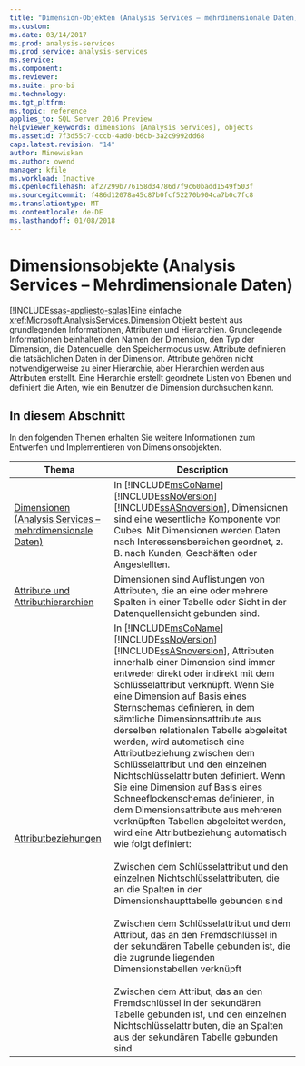 ```yaml
---
title: "Dimension-Objekten (Analysis Services – mehrdimensionale Daten) | Microsoft Docs"
ms.custom: 
ms.date: 03/14/2017
ms.prod: analysis-services
ms.prod_service: analysis-services
ms.service: 
ms.component: 
ms.reviewer: 
ms.suite: pro-bi
ms.technology: 
ms.tgt_pltfrm: 
ms.topic: reference
applies_to: SQL Server 2016 Preview
helpviewer_keywords: dimensions [Analysis Services], objects
ms.assetid: 7f3d55c7-cccb-4ad0-b6cb-3a2c9992dd68
caps.latest.revision: "14"
author: Minewiskan
ms.author: owend
manager: kfile
ms.workload: Inactive
ms.openlocfilehash: af27299b776158d34786d7f9c60badd1549f503f
ms.sourcegitcommit: f486d12078a45c87b0fcf52270b904ca7b0c7fc8
ms.translationtype: MT
ms.contentlocale: de-DE
ms.lasthandoff: 01/08/2018
---
```

# <a name="dimension-objects-analysis-services---multidimensional-data"></a>Dimensionsobjekte (Analysis Services – Mehrdimensionale Daten)
[!INCLUDE[ssas-appliesto-sqlas](../../includes/ssas-appliesto-sqlas.md)]Eine einfache <xref:Microsoft.AnalysisServices.Dimension> Objekt besteht aus grundlegenden Informationen, Attributen und Hierarchien. Grundlegende Informationen beinhalten den Namen der Dimension, den Typ der Dimension, die Datenquelle, den Speichermodus usw. Attribute definieren die tatsächlichen Daten in der Dimension. Attribute gehören nicht notwendigerweise zu einer Hierarchie, aber Hierarchien werden aus Attributen erstellt. Eine Hierarchie erstellt geordnete Listen von Ebenen und definiert die Arten, wie ein Benutzer die Dimension durchsuchen kann.  
  
## <a name="in-this-section"></a>In diesem Abschnitt  
 In den folgenden Themen erhalten Sie weitere Informationen zum Entwerfen und Implementieren von Dimensionsobjekten.  
  
|Thema|Description|  
|-----------|-----------------|  
|[Dimensionen &#40;Analysis Services – mehrdimensionale Daten&#41;](../../analysis-services/multidimensional-models-olap-logical-dimension-objects/dimensions-analysis-services-multidimensional-data.md)|In [!INCLUDE[msCoName](../../includes/msconame-md.md)] [!INCLUDE[ssNoVersion](../../includes/ssnoversion-md.md)] [!INCLUDE[ssASnoversion](../../includes/ssasnoversion-md.md)], Dimensionen sind eine wesentliche Komponente von Cubes. Mit Dimensionen werden Daten nach Interessensbereichen geordnet, z. B. nach Kunden, Geschäften oder Angestellten.|  
|[Attribute und Attributhierarchien](../../analysis-services/multidimensional-models-olap-logical-dimension-objects/attributes-and-attribute-hierarchies.md)|Dimensionen sind Auflistungen von Attributen, die an eine oder mehrere Spalten in einer Tabelle oder Sicht in der Datenquellensicht gebunden sind.|  
|[Attributbeziehungen](../../analysis-services/multidimensional-models-olap-logical-dimension-objects/attribute-relationships.md)|In [!INCLUDE[msCoName](../../includes/msconame-md.md)] [!INCLUDE[ssNoVersion](../../includes/ssnoversion-md.md)] [!INCLUDE[ssASnoversion](../../includes/ssasnoversion-md.md)], Attributen innerhalb einer Dimension sind immer entweder direkt oder indirekt mit dem Schlüsselattribut verknüpft. Wenn Sie eine Dimension auf Basis eines Sternschemas definieren, in dem sämtliche Dimensionsattribute aus derselben relationalen Tabelle abgeleitet werden, wird automatisch eine Attributbeziehung zwischen dem Schlüsselattribut und den einzelnen Nichtschlüsselattributen definiert. Wenn Sie eine Dimension auf Basis eines Schneeflockenschemas definieren, in dem Dimensionsattribute aus mehreren verknüpften Tabellen abgeleitet werden, wird eine Attributbeziehung automatisch wie folgt definiert:<br /><br /> Zwischen dem Schlüsselattribut und den einzelnen Nichtschlüsselattributen, die an die Spalten in der Dimensionshaupttabelle gebunden sind<br /><br /> Zwischen dem Schlüsselattribut und dem Attribut, das an den Fremdschlüssel in der sekundären Tabelle gebunden ist, die die zugrunde liegenden Dimensionstabellen verknüpft<br /><br /> Zwischen dem Attribut, das an den Fremdschlüssel in der sekundären Tabelle gebunden ist, und den einzelnen Nichtschlüsselattributen, die an Spalten aus der sekundären Tabelle gebunden sind|  
  
  
